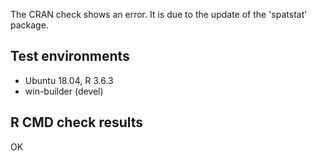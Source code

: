 The CRAN check shows an error. It is due to the update of the 'spatstat' package.


## Test environments

* Ubuntu 18.04, R 3.6.3
* win-builder (devel)

## R CMD check results

OK
